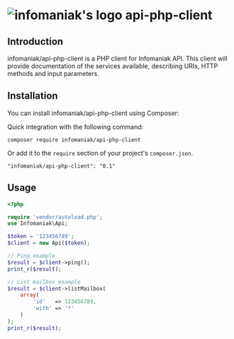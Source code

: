 ![infomaniak's logo](https://www.infomaniak.com/img/common/logo_infomaniak.jpg) api-php-client
=======================================================

Introduction
------------

infomaniak/api-php-client is a PHP client for Infomaniak API. This client will provide documentation of the services available, describing URIs, HTTP methods and input parameters.


Installation
------------

You can install infomaniak/api-php-client using Composer:

Quick integration with the following command:

```
composer require infomaniak/api-php-client
```

Or add it to the `require` section of your project's `composer.json`.

```
"infomaniak/api-php-client": "0.1"
```

Usage
-----

```php
<?php

require 'vendor/autoload.php';
use Infomaniak\Api;

$token = '123456789';
$client = new Api($token);

// Ping example
$result = $client->ping();
print_r($result);

// List mailbox example
$result = $client->listMailbox(
	array(
		'id'   => 123456789,
		'with' => '*'
	)
);
print_r($result);